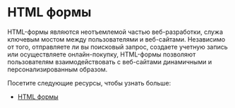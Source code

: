 # HTML формы

HTML-формы являются неотъемлемой частью веб-разработки, служа ключевым мостом между пользователями и веб-сайтами. Независимо от того, отправляете ли вы поисковый запрос, создаете учетную запись или осуществляете онлайн-покупку, HTML-формы позволяют пользователям взаимодействовать с веб-сайтами динамичными и персонализированным образом.

Посетите следующие ресурсы, чтобы узнать больше:

- [HTML формы](3.1%20HTML%20Forms/README.md)